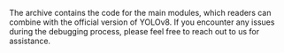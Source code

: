 The archive contains the code for the main modules, which readers can combine with the official version of YOLOv8.  If you encounter any issues during the debugging process, please feel free to reach out to us for assistance.
